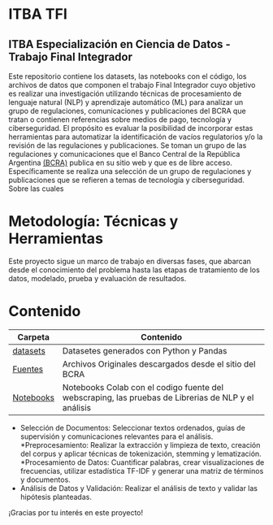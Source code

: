 # ITBA TFI 
## ITBA Especialización en Ciencia de Datos - Trabajo Final Integrador

Este repositorio contiene los datasets, las notebooks con el código, los archivos de datos que componen el trabajo Final Integrador cuyo objetivo es realizar una investigación utilizando técnicas de procesamiento de lenguaje natural (NLP) y aprendizaje automático (ML) para analizar un grupo de regulaciones, comunicaciones y publicaciones del BCRA que tratan o contienen referencias sobre medios de pago, tecnología y ciberseguridad. El propósito es evaluar la posibilidad de incorporar estas herramientas para automatizar la identificación de vacíos regulatorios y/o la revisión de las regulaciones y publicaciones. 
Se toman un grupo de las regulaciones y comunicaciones que el Banco Central de la República Argentina [(BCRA)](https://www.bcra.gob.ar/) publica en su sitio web y que es de libre acceso. Específicamente se realiza una selección de un grupo de regulaciones y publicaciones que se refieren a temas de tecnología y ciberseguridad. Sobre las cuales 

# Metodología: Técnicas y Herramientas
Este proyecto sigue un marco de trabajo en diversas fases, que abarcan desde el conocimiento del problema hasta las etapas de tratamiento de los datos, modelado, prueba y evaluación de resultados.

# Contenido
| Carpeta              | Contenido |
| -------------------- | --------- |
| [datasets](./datasets) | Datasetes generados con Python y Pandas |
| [Fuentes](./fuentes) | Archivos Originales descargados desde el sitio del BCRA |
| [Notebooks](./Notebooks) | Notebooks Colab con el codigo fuente del webscraping, las pruebas de Librerias de NLP y el análisis  |

* Selección de Documentos: Seleccionar textos ordenados, guías de supervisión y comunicaciones relevantes para el análisis.
*Preprocesamiento: Realizar la extracción y limpieza de texto, creación del corpus y aplicar técnicas de tokenización, stemming y lematización.
*Procesamiento de Datos: Cuantificar palabras, crear visualizaciones de frecuencias, utilizar estadística TF-IDF y generar una matriz de términos y documentos.
* Análisis de Datos y Validación: Realizar el análisis de texto y validar las hipótesis planteadas.



¡Gracias por tu interés en este proyecto!
